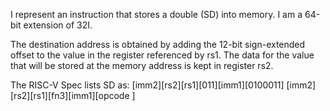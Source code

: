 I represent an instruction that stores a double (SD) into memory. I am a 64-bit extension of 32I.

The destination address is obtained by adding the 12-bit sign-extended offset to the value in the register referenced by rs1. The data for the value that will be stored at the memory address is kept in register rs2.
  
The RISC-V Spec lists SD as:
[imm2][rs2][rs1][011][imm1][0100011]
[imm2][rs2][rs1][fn3][imm1][opcode ]